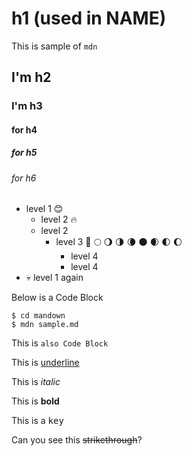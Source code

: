 # h1 (used in NAME)

This is sample of `mdn`

## I'm h2

### I'm h3

#### for h4

##### for h5

###### for h6

- level 1 😊
  - level 2 🔥
  - level 2
    - level 3 🌚 🌕 🌖 🌗 🌘 🌑 🌒 🌓 🌔
      - level 4
      - level 4
- 💀 level 1 again

Below is a Code Block

```shell
$ cd mandown
$ mdn sample.md
```

This is `also Code Block`

This is <ins>underline</ins>

This is <em>italic</em>

This is <strong>bold</strong>

This is a <kbd>key</kbd>

Can you see this <del>strikethrough</del>?

